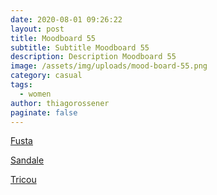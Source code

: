 ```yaml
---
date: 2020-08-01 09:26:22
layout: post
title: Moodboard 55
subtitle: Subtitle Moodboard 55
description: Description Moodboard 55
image: /assets/img/uploads/mood-board-55.png
category: casual
tags:
  - women
author: thiagorossener
paginate: false
---
```

[Fusta](http://bit.do/fG8Nk)

[Sandale](http://bit.do/fG8Nm)

[Tricou](http://bit.do/fG8Nn)
